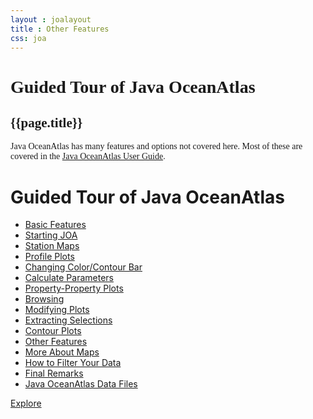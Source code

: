 ```yaml
---
layout : joalayout
title : Other Features
css: joa
---
```

<center>
	<div id="container" class="tour page  row-fluid" style="max-width:125vh;text-align:left;">
		<div id="main_content" class="contained span8">
			<div id="top"></div>
			<div id="guided_tour" style="font-family:verdana;">
				<h1>Guided Tour of Java OceanAtlas </h1>
				<h2>{{page.title}}</h2>
				<div id="guided_tour_content">
					<p> Java OceanAtlas has many features and options not covered here. Most of these are covered in the <a href="assets/documents/JOA5_userguide.pdf">Java OceanAtlas User Guide</a>.</p>
				</div>
			</div>
		</div>
		<div id="right" class="span4">
			<h1>Guided Tour of Java OceanAtlas</h1>
			<ul>
				<li><a href="basic_features.html">Basic Features</a></li>
				<li><a href="starting_joa.html">Starting JOA</a></li>
				<li><a href="station_maps.html">Station Maps</a></li>
				<li><a href="profile_plots.html">Profile Plots</a></li>
				<li><a href="changing_color_bar.html">Changing Color/Contour Bar</a></li>
				<li><a href="calculate_parameters.html">Calculate Parameters</a></li>
				<li><a href="property_plots.html">Property-Property Plots</a></li>
				<li><a href="browsing.html">Browsing</a></li>
				<li><a href="modifying_plots.html">Modifying Plots</a></li>
				<li><a href="extracting_selections.html">Extracting Selections</a></li>
				<li><a href="contour_plots.html">Contour Plots</a></li>
				<li class="active"><a href="other_features.html">Other Features</a></li>
				<li><a href="more_about_maps.html">More About Maps</a></li>
				<li><a href="how_to_filter_your_data.html">How to Filter Your Data</a></li>
				<li><a href="final_remarks.html">Final Remarks</a></li>
				<li><a href="joa_data_files.html">Java OceanAtlas Data Files</a></li>
			</ul>
			<p><a class="cta-btn align-middle" href="joa.html">Explore</a></p>
		</div>
	</div>
</center>